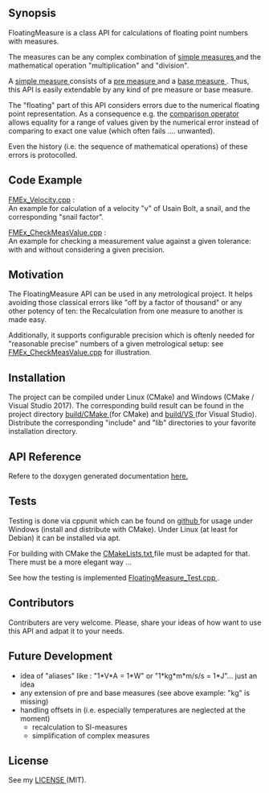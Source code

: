 ## Synopsis

FloatingMeasure is a class API for calculations of floating point numbers with measures. 

The measures can be any complex combination of <a href="./FloatingMeasure/Measure/SimpleMeasure.h"> simple measures </a> and the mathematical operation "multiplication" and "division".

A <a href="./FloatingMeasure/Measure/SimpleMeasure.h"> simple measure </a> consists of a <a href="./FloatingMeasure/Measure/PreMeasure.h"> pre measure </a> and a <a href="./FloatingMeasure/Measure/BaseMeasure.h"> base measure </a>. Thus, this API is easily extendable by any kind of pre measure or base measure.

The "floating" part of this API considers errors due to the numerical floating point representation. As a consequence e.g. the <a href="FloatingMeasure/FloatingMeasure.cpp"> comparison operator </a> allows equality for a range of values given by the numerical error instead of comparing to exact one value (which often fails .... unwanted).  

Even the history (i.e. the sequence of mathematical operations) of these errors is protocolled.


## Code Example

<a href="./FloatingMeasure_Examples/FMEx_Velocity.cpp"> FMEx_Velocity.cpp</a> :</br>
An example for calculation of a velocity "v" of Usain Bolt, a snail, and the corresponding "snail factor".

<a href="./FloatingMeasure_Examples/FMEx_CheckMeasValue.cpp"> FMEx_CheckMeasValue.cpp</a> :</br>
An example for checking a measurement value against a given tolerance: with and without considering a given precision.


## Motivation

The FloatingMeasure API can be used in any metrological project. It helps avoiding those classical errors like "off by a factor of thousand" or any other potency of ten: the Recalculation from one measure to another is made easy.

Additionally, it supports configurable precision which is oftenly needed for "reasonable precise" numbers of a given metrological setup: see <a href="./FloatingMeasure_Examples/FMEx_CheckMeasValue.cpp"> FMEx_CheckMeasValue.cpp</a> for illustration.

## Installation

The project can be compiled under Linux (CMake) and Windows (CMake / Visual Studio 2017). The corresponding build result can be found in the project directory <a href="build/CMake"> build/CMake </a> (for CMake) and <a href="build/VS"> build/VS </a> (for Visual Studio).  Distribute the corresponding "include" and "lib" directories to your favorite installation directory.

## API Reference

Refere to the doxygen generated documentation <a href="Doc/html/index.html"> here. </a>

## Tests

Testing is done via cppunit which can be found on <a href="https://github.com/Ultimaker/CppUnit"> github </a> for usage under Windows (install and distribute with CMake). Under Linux (at least for Debian) it can be installed via apt.

For building with CMake the <a href="FloatingMeasure_Test/CMakeLists.txt"> CMakeLists.txt </a> file must be adapted for that. There must be a more elegant way ...

See how the testing is implemented <a href="FloatingMeasure_Test/FloatingMeasure_Test.cpp"> FloatingMeasure_Test.cpp </a>.

## Contributors

Contributers are very welcome. Please, share your ideas of how want to use this API and adpat it to your needs.

## Future Development

- idea of "aliases" like : "1\*V\*A = 1\*W" or "1\*kg\*m\*m/s/s = 1\*J"... just an idea
- any extension of pre and base measures (see above example: "kg" is missing)
- handling offsets in (i.e. especially temperatures are neglected at the moment)
    - recalculation to SI-measures 
    - simplification of complex measures


## License

See my <a href="LICENSE"> LICENSE </a> (MIT).

